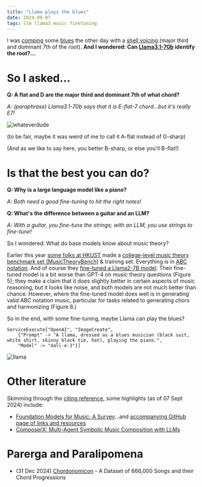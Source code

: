 ```yaml
---
title: "Llama plays the blues"
date: 2024-09-07
tags: llm llama3 music finetuning
---
```


I was [comping](https://en.wikipedia.org/wiki/Comping_(jazz)) some [blues](https://en.wikipedia.org/wiki/Blues) the other day with a [shell voicing](https://www.thejazzresource.com/shell_voicings.html) (major third and dominant 7th of the root).  **And I wondered: Can [Llama3.1-70b](https://llama.meta.com) identify the root?...**

# So I asked...

**Q: A flat and D are the major third and dominant 7th of what chord?**

*A: (paraphrase) Llama3.1-70b says that it is E-flat-7 chord...but it's really E7!*


![whateverdude](/blog/images/2024/9/7/screenshot.png)

(to be fair, maybe it was weird of me to call it A-flat instead of G-sharp)

(And as we like to say here, you better B-sharp, or else you'll B-flat!)

# Is that the best you can do?


**Q: Why is a large language model like a piano?**

*A: Both need a good fine-tuning to hit the right notes!*


**Q: What's the difference between a guitar and an LLM?**

*A: With a guitar, you fine-tune the strings; with an LLM, you use strings to fine-tune!*


So I wondered: What do base models know about music theory?

Earlier this year [some folks at HKUST](https://arxiv.org/abs/2402.16153) made a [college-level music theory benchmark set (MusicTheoryBench)](https://huggingface.co/datasets/m-a-p/MusicTheoryBench) & training set.  Everything is in [ABC notation](https://en.wikipedia.org/wiki/ABC_notation). And of course they [fine-tuned a Llama2-7B model](https://huggingface.co/papers/2402.16153).  Their fine-tuned model is a bit worse than GPT-4 on music theory questions (Figure 5); they make a claim that it does slightly better in certain aspects of music reasoning, but it looks like noise, and both models are not much better than chance.  However, where the fine-tuned model does well is in generating valid ABC notation music, particular for tasks related to generating chors and harmonizing (Figure 8.)

 So in the end, with some fine-tuning, maybe Llama can play the blues?

```
ServiceExecute["OpenAI", "ImageCreate", 
    {"Prompt" -> "A llama, dressed as a blues musician (black suit, white shirt, skinny black tie, hat), playing the piano.",
    "Model" -> "dall-e-3"}]
  ```

![llama](/blog/images/2024/9/7/llama.png)

# Other literature

Skimming through the [citing reference](https://scholar.google.com/scholar?cites=862900746084543759&as_sdt=5,33&sciodt=0,33&hl=en), some highlights (as of 07 Sept 2024) include:

- [Foundation Models for Music: A Survey](https://arxiv.org/abs/2408.14340)...and [accompanying GitHub page of links and resources](https://github.com/nicolaus625/FM4Music)
- [ComposerX: Multi-Agent Symbolic Music Composition with LLMs](https://arxiv.org/abs/2404.18081)

# Parerga and Paralipomena

- (31 Dec 2024) [Chordonomicon](https://arxiv.org/abs/2410.22046) - A Dataset of 666,000 Songs and their Chord Progressions 
